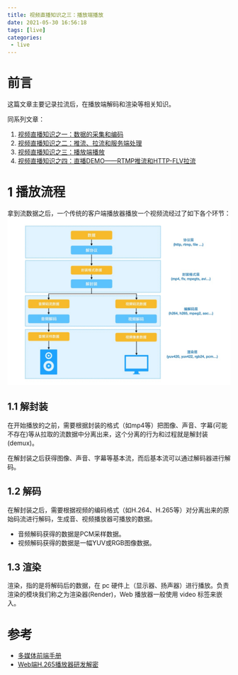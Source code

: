 ```yaml
---
title: 视频直播知识之三：播放端播放
date: 2021-05-30 16:56:18
tags: [live]
categories:
 - live
---
```


# 前言
这篇文章主要记录拉流后，在播放端解码和渲染等相关知识。

<!-- more -->

同系列文章：
 1. [视频直播知识之一：数据的采集和编码](/posts/video-1)
 2. [视频直播知识之二：推流、拉流和服务端处理](/posts/video-2)
 3. [视频直播知识之三：播放端播放](/posts/video-3)
 4. [视频直播知识之四：直播DEMO——RTMP推流和HTTP-FLV拉流](/posts/video-4)

# 1 播放流程
拿到流数据之后，一个传统的客户端播放器播放一个视频流经过了如下各个环节：
![播放流程](/assets/img/2021/05/video-play.png)
## 1.1 解封装
在开始播放的之前，需要根据封装的格式（如mp4等）把图像、声音、字幕(可能不存在)等从拉取的流数据中分离出来，这个分离的行为和过程就是解封装(demux)。

在解封装之后获得图像、声音、字幕等基本流，而后基本流可以通过解码器进行解码。

## 1.2 解码
在解封装之后，需要根据视频的编码格式（如H.264、H.265等）对分离出来的原始码流进行解码，生成音、视频播放器可播放的数据。
 - 音频解码获得的数据是PCM采样数据。
 - 视频解码获得的数据是一幅YUV或RGB图像数据。

## 1.3 渲染
渲染，指的是将解码后的数据，在 pc 硬件上（显示器、扬声器）进行播放。负责渲染的模块我们称之为渲染器(Render)，Web 播放器一般使用 video 标签来嵌入。

# 参考
 - [多媒体前端手册](https://www.yuque.com/webmedia/handbook/video-resolution-ratio)
 - [Web端H.265播放器研发解密](https://fed.taobao.org/blog/2019/03/19/web-player-h265/)
